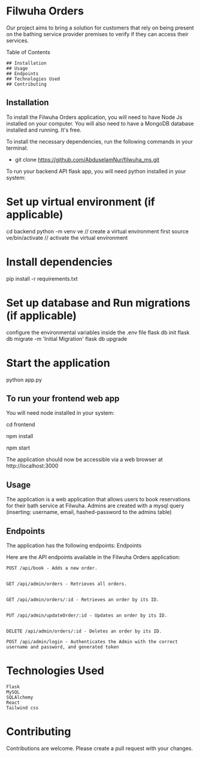 # Filwuha Orders


Our project aims to bring a solution for customers that rely on being present on the bathing service provider premises to verify if they can access their services.

Table of Contents

    ## Installation
    ## Usage
    ## Endpoints
    ## Technologies Used
    ## Contributing

## Installation

To install the Filwuha Orders application, you will need to have Node Js installed on your computer. You will also need to have a MongoDB database installed and running. It's free.

To install the necessary dependencies, run the following commands in your terminal:

- git clone https://github.com/AbduselamNur/filwuha_ms.git

To run your backend API flask app, you will need python installed in your system:

# Set up virtual environment (if applicable)

cd backend
python -m venv ve // create a virtual environment first
source ve/bin/activate // activate the virtual environment

# Install dependencies

pip install -r requirements.txt

# Set up database and Run migrations (if applicable)

configure the environmental variables inside the .env file
flask db init
flask db migrate -m 'Initial Migration'
flask db upgrade

# Start the application

python app.py

## To run your frontend web app

You will need node installed in your system:

cd frontend

npm install

npm start

The application should now be accessible via a web browser at http://localhost:3000

## Usage

The application is a web application that allows users to book reservations for their bath service at Filwuha.
Admins are created with a mysql query (inserting: username, email, hashed-password to the admins table)

## Endpoints

The application has the following endpoints:
Endpoints

Here are the API endpoints available in the Filwuha Orders application:

    POST /api/book - Adds a new order.


    GET /api/admin/orders - Retrieves all orders.


    GET /api/admin/orders/:id - Retrieves an order by its ID.


    PUT /api/admin/updateOrder/:id - Updates an order by its ID.


    DELETE /api/admin/orders/:id - Deletes an order by its ID.

    POST /api/admin/login - Authenticates the Admin with the correct username and password, and generated token

# Technologies Used

    Flask
    MySQL
    SQLAlchemy
    React
    Tailwind css

# Contributing

Contributions are welcome. Please create a pull request with your changes.
